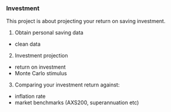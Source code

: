 ### Investment 

This project is about projecting your return on saving investment.

1. Obtain personal saving data 
- clean data 

2. Investment projection
- return on investment 
- Monte Carlo stimulus

3. Comparing your investment return against:
- inflation rate 
- market benchmarks (AXS200, superannuation etc)